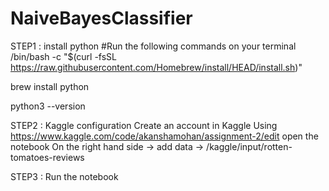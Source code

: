 # NaiveBayesClassifier

STEP1 : install python
#Run the following commands on your terminal
/bin/bash -c "$(curl -fsSL https://raw.githubusercontent.com/Homebrew/install/HEAD/install.sh)"

brew install python

python3 --version

STEP2 : Kaggle configuration
Create an account in Kaggle
Using https://www.kaggle.com/code/akanshamohan/assignment-2/edit open the notebook
On the right hand side -> add data -> /kaggle/input/rotten-tomatoes-reviews

STEP3 : Run the notebook
